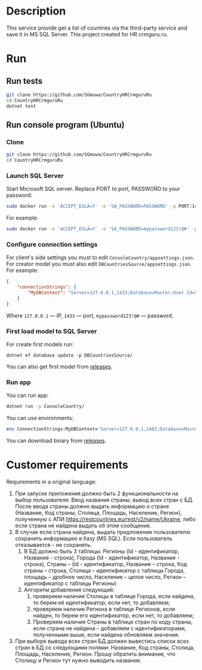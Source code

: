 # Description
This service provide get a list of countries via the third-party service and save it in MS SQL Server.
This project created for HR crmguru.ru.
# Run
## Run tests
```bash
git clone https://github.com/SGmuwa/CountryHRCrmguruRu
cd CountryHRCrmguruRu
dotnet test
```
## Run console program (Ubuntu)
### Clone
```bash
git clone https://github.com/SGmuwa/CountryHRCrmguruRu
cd CountryHRCrmguruRu
```
### Launch SQL Server
Start Microsoft SQL server. Replace PORT to port, PASSWORD to your password:
```bash
sudo docker run -e 'ACCEPT_EULA=Y' -e 'SA_PASSWORD=PASSWORD' -p PORT:1433 mcr.microsoft.com/mssql/server:2019-CU4-ubuntu-16.04
```
For example:
```bash
sudo docker run -e 'ACCEPT_EULA=Y' -e 'SA_PASSWORD=mypassword123!@#' -p 1433:1433 mcr.microsoft.com/mssql/server:2019-CU4-ubuntu-16.04
```
### Configure connection settings
For client's side settings you must to edit `ConsoleCountry/appsettings.json`. For creator model you must also edit `DBCountriesSource/appsettings.json`. For example:
```json
{
    "connectionStrings": {
        "MyDBContext": "Server=127.0.0.1,1433;Database=Master;User Id=SA;Password=mypassword123!@#;"
    }
}
```
Where `127.0.0.1` — IP, `1433` — port, `mypassword123!@#` — password.
### First load model to SQL Server
For create first models run:
```
dotnet ef database update -p DBCountriesSource/
```
You can also get first model from [releases](https://github.com/SGmuwa/CountryHRCrmguruRu/releases).
### Run app
You can run app:
```bash
dotnet run -p ConsoleCountry/
```
You can use environments:
```bash
env ConnectionStrings:MyDBContext='Server=127.0.0.1,1402;Database=Master;User Id=SA;Password=mypassword123!@#;' dotnet run -p ConsoleCountry/
```
You can download binary from [releases](https://github.com/SGmuwa/CountryHRCrmguruRu/releases).
# Customer requirements
Requirements in a original language:

1. При запуске приложения должно быть 2 функциональности на выбор пользователя: Ввод названия страны; вывод всех стран с БД. После ввода страны должно выдать информацию о стране (Название, Код страны, Столица, Площадь, Население, Регион), полученную с АПИ https://restcountries.eu/rest/v2/name/Ukraine, либо если страна не найдена выдать об этом сообщение.
2. В случае если страна найдена, выдать предложение пользователю сохранить информацию в базу (MS SQL). Если пользователь отказывается - не сохранять.
    1. В БД должно быть 3 таблицы: Регионы (Id - идентификатор, Название - строка), Города (Id - идентификатор, Название - строка), Страны – (Id - идентификатор, Название – строка, Код страны – строка, Столица – идентификатор с таблицы Города, площадь – дробное число, Население – целое число, Регион – идентификатор с таблицы Регионы)
    2. Алгоритм добавления следующий:
        1. проверяем наличие Столицы в таблице Города, если найдена, то берем её идентификатор, если нет, то добавляем;
        2. проверяем наличие Региона в таблице Регионов, если найден, то берем его идентификатор, если нет, то добавляем;
        3. Проверяем наличие Страны в таблице стран по коду страны, если страна не найдена – добавляем с идентификаторами, полученными выше, если найдена обновляем значения.
3. При выборе вывода всех стран БД должен вывестись список всех стран в БД со следующими полями: Название, Код страны, Столица, Площадь, Население, Регион. Прошу обратить внимание, что Столицу и Регион тут нужно выводить название.
